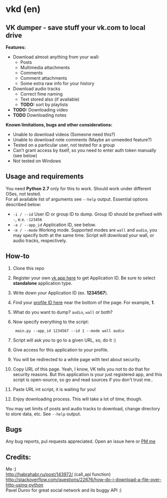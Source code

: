 vkd (en)
===

VK dumper - save stuff your vk.com to local drive
---

**Features:**

* Download almost anything from your wall:
    * Posts
    * Multimedia attachments
    * Comments
    * Comment attachments
    * Some extra raw info for your history
* Download audio tracks
    * Correct fime naming
    * Text stored also (if available)
    * **TODO:** sort by playlists
* **TODO:** Downloading video 
* **TODO** Downloading notes

**Known limitations, bugs and other considerations:**

* Unable to download videos (Someone need this?)
* Unable to download note comments (Maybe an unneeded feature?)
* Tested on a particular user, not tested for a group
* Can't grant access by itself, so you need to enter auth token manually (see below)
* Not tested on Windows

Usage and requirements
---
You need **Python 2.7** only for this to work. Should work under different OSes, not tested.  
For all available list of arguments see `--help` output.
Essential options described below:
* `-i / --id`    User ID or group ID to dump. Group ID should be prefixed with `-`, e.x. `-123456`
* `-a / --app_id`	Application ID, see below.
* `-m / --mode` Working mode. Supported modes are `wall` and `audio`, you may specify both at the same time. Script will download your wall, or audio tracks, respectively.

How-to
---
1. Clone this repo
2. Register your own [vk app here](https://vk.com/editapp?act=create) to get Application ID. Be sure to select **standalone** application type.
3. Write down your Application ID (ex. **1234567**).
4. Find your [profile ID here](https://vk.com/settings) near the bottom of the page. For example, **1**.
5. What do you want to dump? `audio`, `wall` or both?
6. Now specify everything to the script:

        main.py --app_id 1234567 --id 1 --mode wall audio

7. Script will ask you to go to a given URL, so, do it :)
8. Give access for this application to your profile.
9. You will be redirected to a white page with text about security.
10. Copy URL of this page. Yeah, I know, VK tells you not to do that for security reasons. But this application is your just registered app, and this script is open-source, so go and read sources if you don't trust me..
11. Paste URL int script, it is waiting for you!
12. Enjoy downloading process. This will take a lot of time, though.

You may set limits of posts and audio tracks to download, change directory to store data, etc. See `--help` output.

Bugs
---
Any bug reports, pul requests appreciated. Open an issue here or [PM me](https://vk.com/rast1234)

Credits:
---

Me :)  
http://habrahabr.ru/post/143972/ (call_api function)  
http://stackoverflow.com/questions/22676/how-do-i-download-a-file-over-http-using-python  
Pavel Durov for great social network and its buggy API :)  
    
